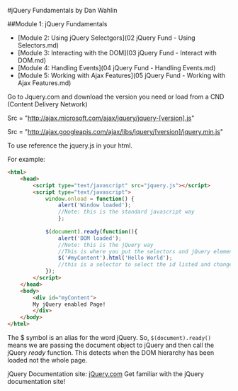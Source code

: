 #jQuery Fundamentals by Dan Wahlin

##Module 1: jQuery Fundamentals
- [Module 2: Using jQuery Selectgors](02 jQuery Fund - Using Selectors.md)  
- [Module 3: Interacting with the DOM](03 jQuery Fund - Interact with DOM.md)
- [Module 4: Handling Events](04 jQuery Fund - Handling Events.md)
- [Module 5: Working with Ajax Features](05 jQuery Fund - Working with Ajax Features.md)

Go to Jquery.com and download the version you need or load from a CND (Content Delivery Network)

Src = "http://ajax.microsoft.com/ajax/jquery/jquery-[version].js"

Src = "http://ajax.googleapis.com/ajax/libs/jquery/[version]/jquery.min.js"

To use reference the jquery.js in your html.  

For example:

``` html
<html>
	<head>
		<script type="text/javascript" src="jquery.js"></script>
		<script type="text/javascript">
			window.onload = function() {
				alert('Window loaded');
				//Note: this is the standard javascript way
				};
		
			$(document).ready(function(){
				alert('DOM loaded');
				//Note: this is the jQuery way
				//This is where you put the selectors and jQuery elements
				$('#myContent').html('Hello World');
				//this is a selector to select the id listed and change the HTML shown
			});
		</script>
	</head>
	<body>
		<div id="myContent">
		My jQuery enabled Page!
		</div>
	</body>
</html>
```

The $ symbol is an alias for the word jQuery.  So, `$(document).ready()` means we are passing the document object to jQuery and then call the jQuery *ready* function. 
This detects when the DOM hierarchy has been loaded not the whole page.

jQuery Documentation site: [jQuery.com](http://api.jquery.com/) Get familiar with the jQuery documentation site!





